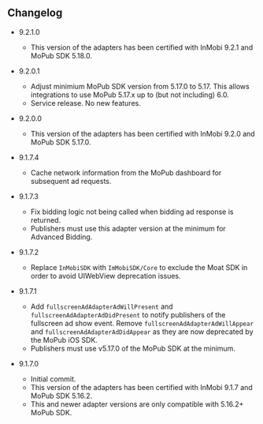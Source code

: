 ## Changelog
* 9.2.1.0
     * This version of the adapters has been certified with InMobi 9.2.1 and MoPub SDK 5.18.0.

* 9.2.0.1
     * Adjust minimium MoPub SDK version from 5.17.0 to 5.17. This allows integrations to use MoPub 5.17.x up to (but not including) 6.0.
     * Service release. No new features. 

* 9.2.0.0
     * This version of the adapters has been certified with InMobi 9.2.0 and MoPub SDK 5.17.0.

* 9.1.7.4
     * Cache network information from the MoPub dashboard for subsequent ad requests.

* 9.1.7.3
     * Fix bidding logic not being called when bidding ad response is returned.
     * Publishers must use this adapter version at the minimum for Advanced Bidding.

* 9.1.7.2
     * Replace `InMobiSDK` with `ImMobiSDK/Core` to exclude the Moat SDK in order to avoid UIWebView deprecation issues.

* 9.1.7.1
     * Add `fullscreenAdAdapterAdWillPresent` and `fullscreenAdAdapterAdDidPresent` to notify publishers of the fullscreen ad show event. Remove `fullscreenAdAdapterAdWillAppear` and  `fullscreenAdAdapterAdDidAppear` as they are now deprecated by the MoPub iOS SDK.
     * Publishers must use v5.17.0 of the MoPub SDK at the minimum.

* 9.1.7.0
     * Initial commit.
     * This version of the adapters has been certified with InMobi 9.1.7 and MoPub SDK 5.16.2.
     * This and newer adapter versions are only compatible with 5.16.2+ MoPub SDK.

